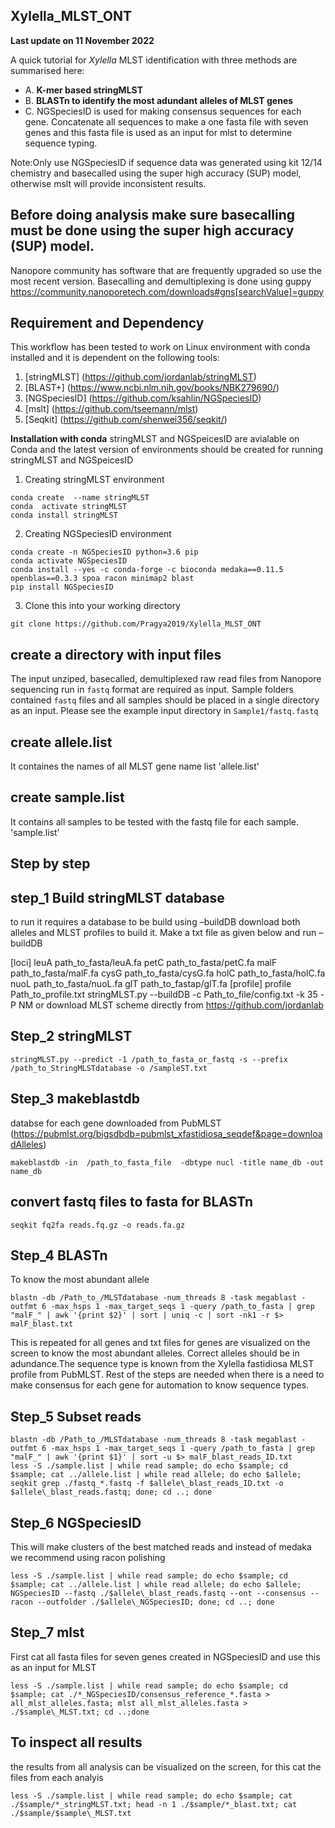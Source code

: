 ## Xylella_MLST_ONT

**Last update on 11 November 2022**

A quick tutorial for *Xylella* MLST identification with three methods are summarised here:
- A. **K-mer based stringMLST**
- B. **BLASTn to identify the most adundant alleles of MLST genes**
- C. NGSpeciesID is used for making consensus sequences for each gene. Concatenate all sequences to make a one fasta file with seven genes and this fasta file is used as an input for mlst to determine sequence typing.

Note:Only use NGSpeciesID if sequence data was generated using kit 12/14 chemistry and basecalled using the super high accuracy (SUP) model, otherwise mslt will provide inconsistent results. 

## Before doing analysis make sure basecalling must be done using the super high accuracy (SUP) model. 
Nanopore community has software that are frequently upgraded so use the most recent version.
Basecalling and demultiplexing is done using guppy https://community.nanoporetech.com/downloads#gns[searchValue]=guppy

## Requirement and Dependency
This workflow has been tested to work on Linux environment with conda installed and it is dependent on the following tools:
1. [stringMLST] (https://github.com/jordanlab/stringMLST)
2. [BLAST+] (https://www.ncbi.nlm.nih.gov/books/NBK279690/)
3. [NGSpeciesID] (https://github.com/ksahlin/NGSpeciesID) 
4. [mslt] (https://github.com/tseemann/mlst)
5. [Seqkit] (https://github.com/shenwei356/seqkit/)

**Installation with conda**
stringMLST and NGSpeicesID are avialable on Conda and the latest version of environments should be created for running stringMLST and NGSpeicesID 

1. Creating stringMLST environment
```
conda create  --name stringMLST
conda  activate stringMLST
conda install stringMLST
```

2. Creating NGSpeciesID environment
```
conda create -n NGSpeciesID python=3.6 pip 
conda activate NGSpeciesID
conda install --yes -c conda-forge -c bioconda medaka==0.11.5 openblas==0.3.3 spoa racon minimap2 blast
pip install NGSpeciesID

```

3. Clone this into your working directory
```
git clone https://github.com/Pragya2019/Xylella_MLST_ONT
```



## create a directory with input files
The input unziped, basecalled, demultiplexed raw read files from Nanopore sequencing run in `fastq` format are required as input. Sample folders contained `fastq` files and all samples should be placed in a single directory as an input. Please see the example input directory in `Sample1/fastq.fastq`
## create allele.list
It containes the names of all MLST gene name list
'allele.list'

## create sample.list
It contains all samples to be tested with the fastq file for each sample. 
'sample.list'

## Step by step
## step_1 Build stringMLST database

to run it requires a database to be build using –buildDB
download both alleles and MLST profiles to build it. Make a txt file as given below  and run –buildDB

[loci]
leuA  path_to_fasta/leuA.fa
petC path_to_fasta/petC.fa
malF path_to_fasta/malF.fa
cysG path_to_fasta/cysG.fa
holC path_to_fasta/holC.fa
nuoL path_to_fasta/nuoL.fa
glT path_to_fastap/glT.fa
[profile]
profile Path_to_profile.txt
stringMLST.py --buildDB -c Path_to_file/config.txt -k 35 -P NM
or download MLST scheme directly from https://github.com/jordanlab 

## Step_2 stringMLST
```
stringMLST.py --predict -1 /path_to_fasta_or_fastq -s --prefix /path_to_StringMLSTdatabase -o /sampleST.txt

```
## Step_3 makeblastdb 
 
databse for each gene downloaded from PubMLST (https://pubmlst.org/bigsdbdb=pubmlst_xfastidiosa_seqdef&page=downloadAlleles)
```
makeblastdb -in  /path_to_fasta_file  -dbtype nucl -title name_db -out name_db
```
## convert fastq files to fasta for BLASTn
```
seqkit fq2fa reads.fq.gz -o reads.fa.gz
```
## Step_4 BLASTn
To know the most abundant allele
```
blastn -db /Path_to_/MLSTdatabase -num_threads 8 -task megablast -outfmt 6 -max_hsps 1 -max_target_seqs 1 -query /path_to_fasta | grep "malF_" | awk '{print $2}' | sort | uniq -c | sort -nk1 -r $> malF_blast.txt
```
This is repeated for all genes and txt files for genes are visualized on the screen to know the most abundant alleles. Correct alleles should be in adundance.The sequence type is known from the Xylella fastidiosa MLST profile from PubMLST. Rest of the steps are needed when there is a need to make consensus for each gene for automation to know sequence types.

## Step_5 Subset reads
```
blastn -db /Path_to_/MLSTdatabase -num_threads 8 -task megablast -outfmt 6 -max_hsps 1 -max_target_seqs 1 -query /path_to_fasta | grep "malF_" | awk '{print $1}' | sort -u $> malF_blast_reads_ID.txt
less -S ./sample.list | while read sample; do echo $sample; cd $sample; cat ../allele.list | while read allele; do echo $allele; seqkit grep ./fastq_*.fastq -f $allele\_blast_reads_ID.txt -o $allele\_blast_reads.fastq; done; cd ..; done
```
## Step_6 NGSpeciesID
This will make clusters of the best matched reads and instead of medaka we recommend using racon polishing
```
less -S ./sample.list | while read sample; do echo $sample; cd $sample; cat ../allele.list | while read allele; do echo $allele; NGSpeciesID --fastq ./$allele\_blast_reads.fastq --ont --consensus --racon --outfolder ./$allele\_NGSpeciesID; done; cd ..; done
```
## Step_7 mlst
First cat all fasta files for seven genes created in NGSpeciesID and use this as an input for MLST 
```
less -S ./sample.list | while read sample; do echo $sample; cd $sample; cat ./*_NGSpeciesID/consensus_reference_*.fasta > all_mlst_alleles.fasta; mlst all_mlst_alleles.fasta > ./$sample\_MLST.txt; cd ..;done
```
## To inspect all results
the results from all analysis can be visualized on the screen, for this cat the files from each analyis
```
less -S ./sample.list | while read sample; do echo $sample; cat ./$sample/*_stringMLST.txt; head -n 1 ./$sample/*_blast.txt; cat ./$sample/$sample\_MLST.txt
```

    
